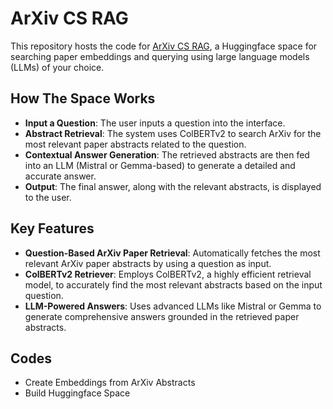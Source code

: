 # ArXiv CS RAG

This repository hosts the code for [ArXiv CS RAG](https://huggingface.co/spaces/bishmoy/Arxiv-CS-RAG), a Huggingface space for searching paper embeddings and querying using large language models (LLMs) of your choice.  

## How The Space Works

- **Input a Question**: The user inputs a question into the interface.
- **Abstract Retrieval**: The system uses ColBERTv2 to search ArXiv for the most relevant paper abstracts related to the question.
- **Contextual Answer Generation**: The retrieved abstracts are then fed into an LLM (Mistral or Gemma-based) to generate a detailed and accurate answer.
- **Output**: The final answer, along with the relevant abstracts, is displayed to the user.

## Key Features
- **Question-Based ArXiv Paper Retrieval**: Automatically fetches the most relevant ArXiv paper abstracts by using a question as input.
- **ColBERTv2 Retriever**: Employs ColBERTv2, a highly efficient retrieval model, to accurately find the most relevant abstracts based on the input question.
- **LLM-Powered Answers**: Uses advanced LLMs like Mistral or Gemma to generate comprehensive answers grounded in the retrieved paper abstracts.

## Codes
- Create Embeddings from ArXiv Abstracts
- Build Huggingface Space




